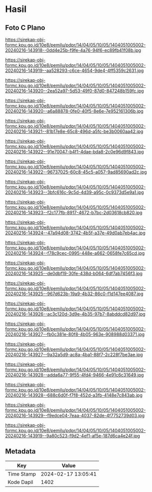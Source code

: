 # Hasil

## Foto C Plano

https://sirekap-obj-formc.kpu.go.id/10e8/pemilu/pdpr/14/04/05/10/05/1404051005002-20240216-143918--0dd4e25b-f9fe-4a76-94f6-ec89fb41f08b.jpg

https://sirekap-obj-formc.kpu.go.id/10e8/pemilu/pdpr/14/04/05/10/05/1404051005002-20240216-143919--aa528293-c6ce-4654-9de4-4ff5359c2631.jpg

https://sirekap-obj-formc.kpu.go.id/10e8/pemilu/pdpr/14/04/05/10/05/1404051005002-20240216-143920--2ea52a97-5d53-49f0-87d0-847248b159fc.jpg

https://sirekap-obj-formc.kpu.go.id/10e8/pemilu/pdpr/14/04/05/10/05/1404051005002-20240216-143920--a6a88878-0fe0-40f5-8e6e-7e952161306b.jpg

https://sirekap-obj-formc.kpu.go.id/10e8/pemilu/pdpr/14/04/05/10/05/1404051005002-20240216-143921--81b17e8e-65c8-496d-a5fc-be3b0060aa42.jpg

https://sirekap-obj-formc.kpu.go.id/10e8/pemilu/pdpr/14/04/05/10/05/1404051005002-20240216-143922--91e70047-b4f1-4dae-bda8-2c0e96d9f843.jpg

https://sirekap-obj-formc.kpu.go.id/10e8/pemilu/pdpr/14/04/05/10/05/1404051005002-20240216-143922--96737025-60c8-45c5-a057-9ad85690ad2c.jpg

https://sirekap-obj-formc.kpu.go.id/10e8/pemilu/pdpr/14/04/05/10/05/1404051005002-20240216-143923--3bfc616c-9c5d-4d39-a95c-0c9373d5e9a1.jpg

https://sirekap-obj-formc.kpu.go.id/10e8/pemilu/pdpr/14/04/05/10/05/1404051005002-20240216-143923--f2c177fb-8917-4672-b7bc-2d03618cb820.jpg

https://sirekap-obj-formc.kpu.go.id/10e8/pemilu/pdpr/14/04/05/10/05/1404051005002-20240216-143924--47a94d08-3742-4b5f-a37e-49d0ab7eb4ac.jpg

https://sirekap-obj-formc.kpu.go.id/10e8/pemilu/pdpr/14/04/05/10/05/1404051005002-20240216-143924--f78c9cec-0995-448e-a662-0658fe7c65cd.jpg

https://sirekap-obj-formc.kpu.go.id/10e8/pemilu/pdpr/14/04/05/10/05/1404051005002-20240216-143925--de0dbf19-30fe-438d-b064-6df7ab7456f3.jpg

https://sirekap-obj-formc.kpu.go.id/10e8/pemilu/pdpr/14/04/05/10/05/1404051005002-20240216-143925--967d623b-19a9-4b32-86c0-f1d147ee4087.jpg

https://sirekap-obj-formc.kpu.go.id/10e8/pemilu/pdpr/14/04/05/10/05/1404051005002-20240216-143926--ac3c120d-3d9e-4b35-97b7-8abddcd82d97.jpg

https://sirekap-obj-formc.kpu.go.id/10e8/pemilu/pdpr/14/04/05/10/05/1404051005002-20240216-143927--fb0c381e-80f8-4b05-963e-908988d03371.jpg

https://sirekap-obj-formc.kpu.go.id/10e8/pemilu/pdpr/14/04/05/10/05/1404051005002-20240216-143927--9a32a5d9-ac8a-4ba1-88f7-2c228f7be3ae.jpg

https://sirekap-obj-formc.kpu.go.id/10e8/pemilu/pdpr/14/04/05/10/05/1404051005002-20240216-143928--adda6a77-9f55-4fd4-9466-4e91c6c31649.jpg

https://sirekap-obj-formc.kpu.go.id/10e8/pemilu/pdpr/14/04/05/10/05/1404051005002-20240216-143928--688c6d0f-f7f8-452d-a3fb-4148e7c843ab.jpg

https://sirekap-obj-formc.kpu.go.id/10e8/pemilu/pdpr/14/04/05/10/05/1404051005002-20240216-143929--f9edce04-7eaa-4037-82de-4f7752739d03.jpg

https://sirekap-obj-formc.kpu.go.id/10e8/pemilu/pdpr/14/04/05/10/05/1404051005002-20240216-143919--9a80c523-f9d2-4ef1-af5e-187d6ca4e24f.jpg


## Metadata

| Key        | Value               |
| ---------- | ------------------- |
| Time Stamp | 2024-02-17 13:05:41 |
| Kode Dapil | 1402                |



